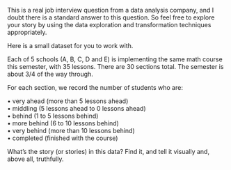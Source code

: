 This is a real job interview question from a data analysis company, and I doubt there is a standard answer to this question. So feel free to explore your story by using the data exploration and transformation techniques appropriately.

Here is a small dataset for you to work with.

Each of 5 schools (A, B, C, D and E) is implementing the same math course this semester, with 35 lessons. There are 30 sections total. The semester is about 3/4 of the way through.

For each section, we record the number of students who are:

•       very ahead (more than 5 lessons ahead)<br/>
•       middling  (5 lessons ahead to 0 lessons ahead)<br/>
•       behind (1 to 5 lessons behind)<br/>
•       more behind (6 to 10 lessons behind)<br/>
•       very behind  (more than 10 lessons behind)<br/>
•       completed (finished with the course)<br/>

What’s the story (or stories) in this data? Find it, and tell it visually and, above all, truthfully.
